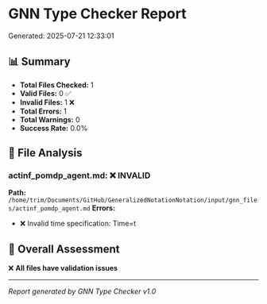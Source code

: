 # GNN Type Checker Report
Generated: 2025-07-21 12:33:01

## 📊 Summary

- **Total Files Checked:** 1
- **Valid Files:** 0 ✅
- **Invalid Files:** 1 ❌
- **Total Errors:** 1
- **Total Warnings:** 0
- **Success Rate:** 0.0%

## 📁 File Analysis

### actinf_pomdp_agent.md: ❌ INVALID
**Path:** `/home/trim/Documents/GitHub/GeneralizedNotationNotation/input/gnn_files/actinf_pomdp_agent.md`
**Errors:**
  - ❌ Invalid time specification: Time=t

## 🎯 Overall Assessment

❌ **All files have validation issues**

---
*Report generated by GNN Type Checker v1.0*